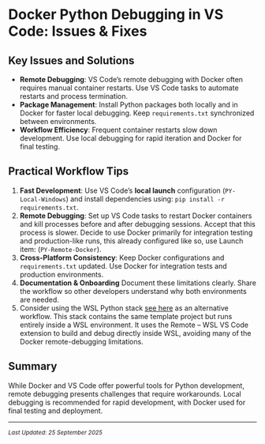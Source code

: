 # Docker Python Debugging in VS Code: Issues & Fixes

## Key Issues and Solutions

- **Remote Debugging**: VS Code’s remote debugging with Docker often requires manual container restarts. Use VS Code tasks to automate restarts and process termination.
- **Package Management**: Install Python packages both locally and in Docker for faster local debugging. Keep `requirements.txt` synchronized between environments.
- **Workflow Efficiency**: Frequent container restarts slow down development. Use local debugging for rapid iteration and Docker for final testing.

## Practical Workflow Tips

1. **Fast Development**: Use VS Code’s **local launch** configuration (`PY-Local-Windows`) and install dependencies using: `pip install -r requirements.txt`.
2. **Remote Debugging**: Set up VS Code tasks to restart Docker containers and kill processes before and after debugging sessions. Accept that this process is slower. Decide to use Docker primarily for integration testing and production-like runs, this already configured like so, use Launch item: (`PY-Remote-Docker`).
3. **Cross-Platform Consistency**: Keep Docker configurations and `requirements.txt` updated. Use Docker for integration tests and production environments.
4. **Documentation & Onboarding**
Document these limitations clearly. Share the workflow so other developers understand why both environments are needed.
5. Consider using the WSL Python stack [see here](https://nicojane.github.io/PY-Flask-FastApi-Template-WSL-Stack/) as an alternative workflow.
This stack contains the same template project but runs entirely inside a WSL environment.
It uses the Remote – WSL VS Code extension to build and debug directly inside WSL, avoiding many of the Docker remote-debugging limitations.

## Summary

While Docker and VS Code offer powerful tools for Python development, remote debugging presents challenges that require workarounds. Local debugging is recommended for rapid development, with Docker used for final testing and deployment.

---


<small>*Last Updated: 25 September 2025* </small>